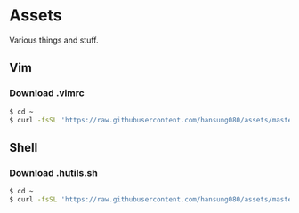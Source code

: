 # Assets
Various things and stuff.

## Vim
### Download .vimrc
```sh
$ cd ~
$ curl -fsSL 'https://raw.githubusercontent.com/hansung080/assets/master/.vimrc' -o '.vimrc'
```

## Shell
### Download .hutils.sh
```sh
$ cd ~
$ curl -fsSL 'https://raw.githubusercontent.com/hansung080/assets/master/.hutils.sh' -o '.hutils.sh'
```